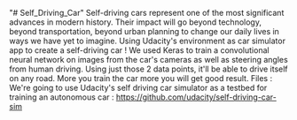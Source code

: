 "# Self_Driving_Car" 
Self-driving cars represent one of the most significant advances in modern history. Their impact will go beyond technology, beyond transportation, beyond urban planning to change our daily lives in ways we have yet to imagine.
Using Udacity's environment as car simulator app to create a self-driving car ! 
We used Keras to train a convolutional neural network on images from the car's cameras as well as steering angles from human driving. Using just those 2 data points, it'll be able to drive itself on any road. 
More you train the car more you will get good result.
Files : 
We're going to use Udacity's self driving car simulator as a testbed for training an autonomous car : https://github.com/udacity/self-driving-car-sim
